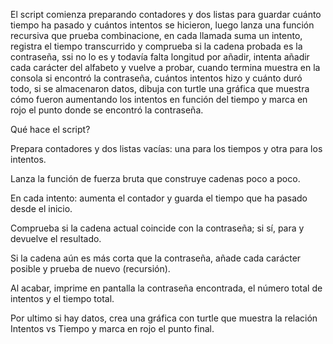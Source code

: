 El script comienza preparando contadores y dos listas para guardar cuánto tiempo ha pasado y cuántos intentos se hicieron, 
luego lanza una función recursiva que prueba combinacione, en cada llamada suma un intento, registra el tiempo transcurrido 
y comprueba si la cadena probada es la contraseña, ssi no lo es y todavía falta longitud por añadir, intenta añadir cada carácter
del alfabeto y vuelve a probar, cuando termina muestra en la consola si encontró la contraseña, cuántos intentos hizo y cuánto 
duró todo, si se almacenaron datos, dibuja con turtle una gráfica que muestra cómo fueron aumentando los intentos en función del 
tiempo y marca en rojo el punto donde se encontró la contraseña.

Qué hace el script?

Prepara contadores y dos listas vacías: una para los tiempos y otra para los intentos.

Lanza la función de fuerza bruta que construye cadenas poco a poco.

En cada intento: aumenta el contador y guarda el tiempo que ha pasado desde el inicio.

Comprueba si la cadena actual coincide con la contraseña; si sí, para y devuelve el resultado.

Si la cadena aún es más corta que la contraseña, añade cada carácter posible y prueba de nuevo (recursión).

Al acabar, imprime en pantalla la contraseña encontrada, el número total de intentos y el tiempo total.

Por ultimo si hay datos, crea una gráfica con turtle que muestra la relación Intentos vs Tiempo y marca en rojo el punto final.
